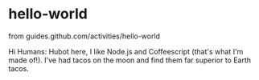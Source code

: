 # hello-world
from guides.github.com/activities/hello-world

Hi Humans:
  Hubot here, I like Node.js and Coffeescript (that's what I'm made of!).
  I've had tacos on the moon and find them far superior to Earth tacos.
